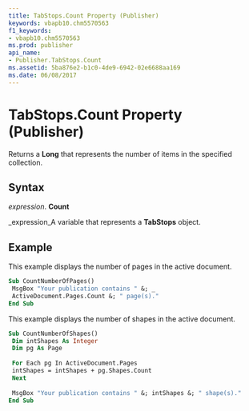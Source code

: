 ```yaml
---
title: TabStops.Count Property (Publisher)
keywords: vbapb10.chm5570563
f1_keywords:
- vbapb10.chm5570563
ms.prod: publisher
api_name:
- Publisher.TabStops.Count
ms.assetid: 5ba876e2-b1c0-4de9-6942-02e6688aa169
ms.date: 06/08/2017
---
```



# TabStops.Count Property (Publisher)

Returns a **Long** that represents the number of items in the specified collection.


## Syntax

 _expression_. **Count**

 _expression_A variable that represents a **TabStops** object.


## Example

This example displays the number of pages in the active document.


```vb
Sub CountNumberOfPages() 
 MsgBox "Your publication contains " &; _ 
 ActiveDocument.Pages.Count &; " page(s)." 
End Sub
```

This example displays the number of shapes in the active document.




```vb
Sub CountNumberOfShapes() 
 Dim intShapes As Integer 
 Dim pg As Page 
 
 For Each pg In ActiveDocument.Pages 
 intShapes = intShapes + pg.Shapes.Count 
 Next 
 
 MsgBox "Your publication contains " &; intShapes &; " shape(s)." 
End Sub
```


